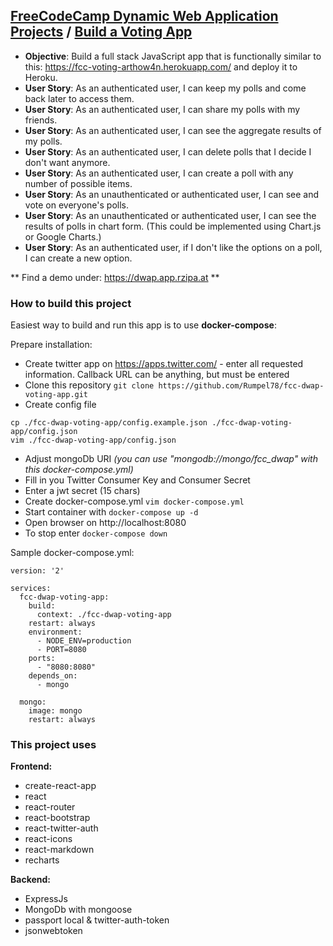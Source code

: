 ## [FreeCodeCamp Dynamic Web Application Projects](https://www.freecodecamp.org) / [Build a Voting App](https://www.freecodecamp.org/challenges/build-a-voting-app)

* **Objective**: Build a full stack JavaScript app that is functionally similar to this: https://fcc-voting-arthow4n.herokuapp.com/ and deploy it to Heroku.
* **User Story**: As an authenticated user, I can keep my polls and come back later to access them.
* **User Story**: As an authenticated user, I can share my polls with my friends.
* **User Story**: As an authenticated user, I can see the aggregate results of my polls.
* **User Story**: As an authenticated user, I can delete polls that I decide I don't want anymore.
* **User Story**: As an authenticated user, I can create a poll with any number of possible items.
* **User Story**: As an unauthenticated or authenticated user, I can see and vote on everyone's polls.
* **User Story**: As an unauthenticated or authenticated user, I can see the results of polls in chart form. (This could be implemented using Chart.js or Google Charts.)
* **User Story**: As an authenticated user, if I don't like the options on a poll, I can create a new option.

** Find a demo under: https://dwap.app.rzipa.at **

### How to build this project

Easiest way to build and run this app is to use **docker-compose**:

Prepare installation:
* Create twitter app on https://apps.twitter.com/ - enter all requested information. Callback URL can be anything, but must be entered
* Clone this repository `git clone https://github.com/Rumpel78/fcc-dwap-voting-app.git`
* Create config file 
```
cp ./fcc-dwap-voting-app/config.example.json ./fcc-dwap-voting-app/config.json
vim ./fcc-dwap-voting-app/config.json
```
* Adjust mongoDb URI *(you can use "mongodb://mongo/fcc_dwap" with this docker-compose.yml)*
* Fill in you Twitter Consumer Key and Consumer Secret
* Enter a jwt secret (15 chars)
* Create docker-compose.yml `vim docker-compose.yml`
* Start container with `docker-compose up -d`
* Open browser on http://localhost:8080
* To stop enter `docker-compose down`

Sample docker-compose.yml:
```
version: '2'

services:
  fcc-dwap-voting-app:
    build:
      context: ./fcc-dwap-voting-app
    restart: always
    environment:
      - NODE_ENV=production
      - PORT=8080
    ports:
      - "8080:8080"
    depends_on:
      - mongo

  mongo:
    image: mongo
    restart: always
```



### This project uses
 
**Frontend:**
* create-react-app
* react
* react-router
* react-bootstrap
* react-twitter-auth
* react-icons
* react-markdown
* recharts

**Backend:**
* ExpressJs
* MongoDb with mongoose
* passport local & twitter-auth-token
* jsonwebtoken